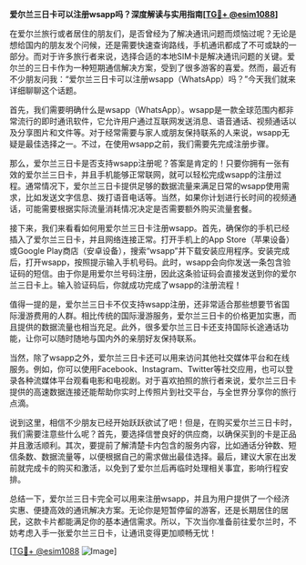 **爱尔兰三日卡可以注册wsapp吗？深度解读与实用指南[[TG💪+ @esim1088](https://t.me/s/esim1088)]**

在爱尔兰旅行或者居住的朋友们，是否曾经为了解决通讯问题而烦恼过呢？无论是想给国内的朋友发个问候，还是需要快速查询路线，手机通讯都成了不可或缺的一部分。而对于许多旅行者来说，选择合适的本地SIM卡是解决通讯问题的关键。爱尔兰的三日卡作为一种短期通信解决方案，受到了很多游客的喜爱。然而，最近有不少朋友问我：“爱尔兰三日卡可以注册wsapp（WhatsApp）吗？”今天我们就来详细聊聊这个话题。

首先，我们需要明确什么是wsapp（WhatsApp）。wsapp是一款全球范围内都非常流行的即时通讯软件，它允许用户通过互联网发送消息、语音通话、视频通话以及分享图片和文件等。对于经常需要与家人或朋友保持联系的人来说，wsapp无疑是最佳选择之一。不过，在使用wsapp之前，我们需要先完成注册步骤。

那么，爱尔兰三日卡是否支持wsapp注册呢？答案是肯定的！只要你拥有一张有效的爱尔兰三日卡，并且手机能够正常联网，就可以轻松完成wsapp的注册过程。通常情况下，爱尔兰三日卡提供足够的数据流量来满足日常的wsapp使用需求，比如发送文字信息、拨打语音电话等。当然，如果你计划进行长时间的视频通话，可能需要根据实际流量消耗情况决定是否需要额外购买流量套餐。

接下来，我们来看看如何用爱尔兰三日卡注册wsapp。首先，确保你的手机已经插入了爱尔兰三日卡，并且网络连接正常。打开手机上的App Store（苹果设备）或Google Play商店（安卓设备），搜索“wsapp”并下载安装应用程序。安装完成后，打开wsapp，按照提示输入手机号码。此时，wsapp会向你发送一条包含验证码的短信。由于你是用爱尔兰号码注册，因此这条验证码会直接发送到你的爱尔兰三日卡上。输入验证码后，你就成功完成了wsapp的注册流程！

值得一提的是，爱尔兰三日卡不仅支持wsapp注册，还非常适合那些想要节省国际漫游费用的人群。相比传统的国际漫游服务，爱尔兰三日卡的价格更加实惠，而且提供的数据流量也相当充足。此外，很多爱尔兰三日卡还支持国际长途通话功能，让你可以随时随地与国内外的亲朋好友保持联系。

当然，除了wsapp之外，爱尔兰三日卡还可以用来访问其他社交媒体平台和在线服务。例如，你可以使用Facebook、Instagram、Twitter等社交应用，也可以登录各种流媒体平台观看电影和电视剧。对于喜欢拍照的旅行者来说，爱尔兰三日卡提供的高速数据连接还能帮助你实时上传照片到社交平台，与全世界分享你的旅行点滴。

说到这里，相信不少朋友已经开始跃跃欲试了吧！但是，在购买爱尔兰三日卡时，我们需要注意些什么呢？首先，要选择信誉良好的供应商，以确保买到的卡是正品并且激活顺利。其次，要提前了解清楚卡内包含的服务内容，比如通话分钟数、短信条数、数据流量等，以便根据自己的需求做出最佳选择。最后，建议大家在出发前就完成卡的购买和激活，以免到了爱尔兰后再临时处理相关事宜，影响行程安排。

总结一下，爱尔兰三日卡完全可以用来注册wsapp，并且为用户提供了一个经济实惠、便捷高效的通讯解决方案。无论你是短暂停留的游客，还是长期居住的居民，这款卡片都能满足你的基本通信需求。所以，下次当你准备前往爱尔兰时，不妨考虑入手一张爱尔兰三日卡，让通讯变得更加顺畅无忧！

[[TG💪+ @esim1088](https://t.me/s/esim1088) ![Image](https://i.postimg.cc/4NQfJmqS/Snipaste-2025-05-13-00-14-12.png)]